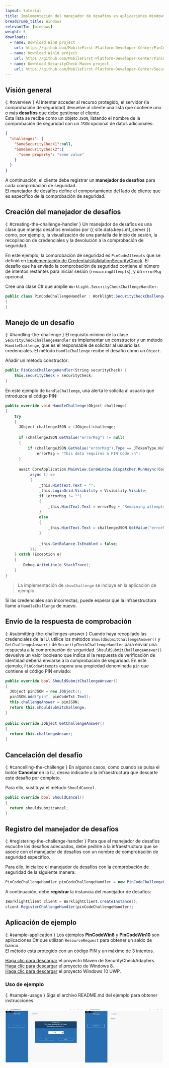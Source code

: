 ```yaml
---
layout: tutorial
title: Implementación del manejador de desafíos en aplicaciones Windows 8.1 Universal y Windows 10 UWP
breadcrumb_title: Windows
relevantTo: [windows]
weight: 5
downloads:
  - name: Download Win8 project
    url: https://github.com/MobileFirst-Platform-Developer-Center/PinCodeWin8/tree/release80
  - name: Download Win10 project
    url: https://github.com/MobileFirst-Platform-Developer-Center/PinCodeWin10/tree/release80
  - name: Download SecurityCheck Maven project
    url: https://github.com/MobileFirst-Platform-Developer-Center/SecurityCheckAdapters/tree/release80
---
```

<!-- NLS_CHARSET=UTF-8 -->
## Visión general
{: #overview }
Al intentar acceder al recurso protegido, el servidor (la comprobación de seguridad) devuelve al cliente una lista que contiene uno o más **desafíos** que debe gestionar el cliente.  
Esta lista se recibe como un objeto `JSON`, listando el nombre de la comprobación de seguridad con un `JSON` opcional de datos adicionales:

```json
{
  "challenges": {
    "SomeSecurityCheck1":null,
    "SomeSecurityCheck2":{
      "some property": "some value"
    }
  }
}
```

A continuación, el cliente debe registrar un **manejador de desafíos** para cada comprobación de seguridad.  
El manejador de desafíos define el comportamiento del lado de cliente que es específico de la comprobación de seguridad.

## Creación del manejador de desafíos
{: #creating-the-challenge-handler }
Un manejador de desafíos es una clase que maneja desafíos enviados por {{ site.data.keys.mf_server }} como, por ejemplo, la visualización de una pantalla de inicio de sesión, la recopilación de credenciales y la devolución a la comprobación de seguridad.

En este ejemplo, la comprobación de seguridad es `PinCodeAttempts` que se definió en [Implementación de CredentialsValidationSecurityCheck](../security-check). El desafío que ha enviado la comprobación de seguridad contiene el número de intentos restantes para iniciar sesión (`remainingAttempts`), y un `errorMsg` opcional.

Cree una clase C# que amplíe `Worklight.SecurityCheckChallengeHandler`:

```csharp
public class PinCodeChallengeHandler : Worklight.SecurityCheckChallengeHandler
{
}
```

## Manejo de un desafío
{: #handling-the-challenge }
El requisito mínimo de la clase `SecurityCheckChallengeHandler` es implementar un constructor y un método `HandleChallenge`, que es el responsable de solicitar al usuario las credenciales. El método `HandleChallenge` recibe el desafío como un `Object`.

Añadir un método constructor:

```csharp
public PinCodeChallengeHandler(String securityCheck) {
    this.securityCheck = securityCheck;
}
```

En este ejemplo de `HandleChallenge`, una alerta le solicita al usuario que introduzca el código PIN:

```csharp
public override void HandleChallenge(Object challenge)
{
    try
    {
      JObject challengeJSON = (JObject)challenge;

      if (challengeJSON.GetValue("errorMsg") != null)
      {
          if (challengeJSON.GetValue("errorMsg").Type == JTokenType.Null)
              errorMsg = "This data requires a PIN Code.\n";
      }

      await CoreApplication.MainView.CoreWindow.Dispatcher.RunAsync(CoreDispatcherPriority.Normal,
           async () =>
           {
               _this.HintText.Text = "";
               _this.LoginGrid.Visibility = Visibility.Visible;
               if (errorMsg != "")
               {
                   _this.HintText.Text = errorMsg + "Remaining attempts: " + challengeJSON.GetValue("remainingAttempts");
               }
               else
               {
                   _this.HintText.Text = challengeJSON.GetValue("errorMsg") + "\n" + "Remaining attempts: " + challengeJSON.GetValue("remainingAttempts");
               }

               _this.GetBalance.IsEnabled = false;
           });
    } catch (Exception e)
    {
        Debug.WriteLine(e.StackTrace);
    }
}
```

> La implementación de `showChallenge` se incluye en la aplicación de ejemplo.

Si las credenciales son incorrectas, puede esperar que la infraestructura llame a `HandleChallenge` de nuevo.

## Envío de la respuesta de comprobación
{: #submitting-the-challenges-answer }
Cuando haya recopilado las credenciales de la IU, utilice los métodos `ShouldSubmitChallengeAnswer()` y `GetChallengeAnswer()` de `SecurityCheckChallengeHandler` para enviar una respuesta a la comprobación de seguridad. `ShouldSubmitChallengeAnswer()` devuelve un valor booleano que indica si la respuesta de verificación de identidad debería enviarse a la comprobación de seguridad. En este ejemplo, `PinCodeAttempts` espera una propiedad denominada `pin` que contiene el código PIN enviado:

```csharp
public override bool ShouldSubmitChallengeAnswer()
{
  JObject pinJSON = new JObject();
  pinJSON.Add("pin", pinCodeTxt.Text);
  this.challengeAnswer = pinJSON;
  return this.shouldsubmitchallenge;
}

public override JObject GetChallengeAnswer()
{
  return this.challengeAnswer;
}

```

## Cancelación del desafío
{: #cancelling-the-challenge }
En algunos casos, como cuando se pulsa el botón **Cancelar** en la IU, desea indicarle a la infraestructura que descarte este desafío por completo.

Para ello, sustituya el método `ShouldCancel`.


```csharp
public override bool ShouldCancel()
{
  return shouldsubmitcancel;
}
```

## Registro del manejador de desafíos
{: #registering-the-challenge-handler }
Para que el manejador de desafíos escuche los desafíos adecuados, debe pedirle a la infraestructura que se asocie con el manejador de desafíos con un nombre de comprobación de seguridad específico.

Para ello, inicialice el manejador de desafíos con la comprobación de seguridad de la siguiente manera:

```csharp
PinCodeChallengeHandler pinCodeChallengeHandler = new PinCodeChallengeHandler("PinCodeAttempts");
```

A continuación, debe **registrar** la instancia del manejador de desafíos:

```csharp
IWorklightClient client = WorklightClient.createInstance();
client.RegisterChallengeHandler(pinCodeChallengeHandler);
```

## Aplicación de ejemplo
{: #sample-application }
Los ejemplos **PinCodeWin8** y **PinCodeWin10** son aplicaciones C# que utilizan `ResourceRequest` para obtener un saldo de banco.  
El método está protegido con un código PIN y un máximo de 3 intentos.

[Haga clic para descargar](https://github.com/MobileFirst-Platform-Developer-Center/SecurityCheckAdapters/tree/release80) el proyecto Maven de SecurityCheckAdapters.  
[Haga clic para descargar](https://github.com/MobileFirst-Platform-Developer-Center/PinCodeWin8/tree/release80) el proyecto de Windows 8.  
[Haga clic para descargar](https://github.com/MobileFirst-Platform-Developer-Center/PinCodeWin10/tree/release80) el proyecto Windows 10 UWP.

### Uso de ejemplo
{: #sample-usage }
Siga el archivo README.md del ejemplo para obtener instrucciones.

![Aplicación de ejemplo](sample-application.png)   
